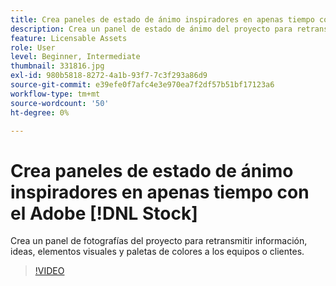 ```yaml
---
title: Crea paneles de estado de ánimo inspiradores en apenas tiempo con Adobe [!DNL Stock]
description: Crea un panel de estado de ánimo del proyecto para retransmitir información, ideas, elementos visuales y paletas de colores a los equipos o clientes
feature: Licensable Assets
role: User
level: Beginner, Intermediate
thumbnail: 331816.jpg
exl-id: 980b5818-8272-4a1b-93f7-7c3f293a86d9
source-git-commit: e39efe0f7afc4e3e970ea7f2df57b51bf17123a6
workflow-type: tm+mt
source-wordcount: '50'
ht-degree: 0%

---
```


# Crea paneles de estado de ánimo inspiradores en apenas tiempo con el Adobe [!DNL Stock]

Crea un panel de fotografías del proyecto para retransmitir información, ideas, elementos visuales y paletas de colores a los equipos o clientes.

>[!VIDEO](https://video.tv.adobe.com/v/331816?hidetitle=true)
